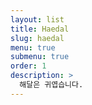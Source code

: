 ```yaml
---
layout: list
title: Haedal
slug: haedal
menu: true
submenu: true
order: 1
description: >
  해달은 귀엽습니다.  
---
```

